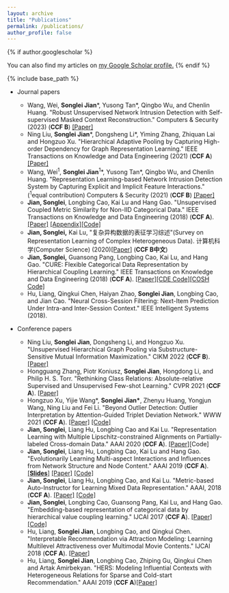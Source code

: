 ```yaml
---
layout: archive
title: "Publications"
permalink: /publications/
author_profile: false
---
```


{% if author.googlescholar %}

  You can also find my articles on <u><a href="{{author.googlescholar}}">my Google Scholar profile</a>.</u>
{% endif %}

{% include base_path %}
* Journal papers
  * Wang, Wei, **Songlei Jian**\*, Yusong Tan\*, Qingbo Wu, and Chenlin Huang. "Robust Unsupervised Network Intrusion Detection with Self-supervised Masked Context Reconstruction." Computers & Security (2023) (**CCF B**) [[Paper]](https://www.sciencedirect.com/science/article/pii/S016740482300041X) 
  * Ning Liu, **Songlei Jian**\*, Dongsheng Li\*, Yiming Zhang, Zhiquan Lai and Hongzuo Xu. "Hierarchical Adaptive Pooling by Capturing High-order Dependency for Graph Representation Learning." IEEE Transactions on Knowledge and Data Engineering  (2021) (**CCF A**) [[Paper]](http://jiansonglei.github.io/files/HAP2021.pdf)
  * Wang, Wei$^{1}$, **Songlei Jian**$^{1}$\*, Yusong Tan\*, Qingbo Wu, and Chenlin Huang. "Representation Learning-based Network Intrusion Detection System by Capturing Explicit and Implicit Feature Interactions." ($^{1}$equal contribution) Computers & Security (2021) (**CCF B**) [[Paper]](http://jiansonglei.github.io/files/21comsec.pdf) 
  * **Jian, Songlei**, Longbing Cao, Kai Lu and Hang Gao. "Unsupervised Coupled Metric Similarity for Non-IID Categorical Data." IEEE Transactions on Knowledge and Data Engineering (2018) (**CCF A**). [[Paper]](http://jiansonglei.github.io/files/18TKDE_CMS.pdf) [[Appendix]](http://jiansonglei.github.io/files/18CMS_APPENDIX.pdf)[[Code]](https://github.com/jiansonglei/CMS)
  * **Jian, Songlei,** Kai Lu, "复杂异构数据的表征学习综述"(Survey on Representation Learning of Complex Heterogeneous Data). 计算机科学(Computer Science) (2020)[[Paper]](http://jiansonglei.github.io/files/survey.pdf) (**CCF B中文**)
  * **Jian, Songlei,** Guansong Pang, Longbing Cao, Kai Lu, and Hang Gao. "CURE: Flexible Categorical Data Representation by Hierarchical Coupling Learning." IEEE Transactions on Knowledge and Data Engineering (2018) (**CCF A**). [[Paper]](http://jiansonglei.github.io/files/18TKDE_CURE.pdf)[[CDE Code]](https://github.com/jiansonglei/CDE)[[COSH Code]](https://github.com/jiansonglei/COSH)
  * Hu, Liang, Qingkui Chen, Haiyan Zhao, **Songlei Jian**, Longbing Cao, and Jian Cao. "Neural Cross-Session Filtering: Next-Item Prediction Under Intra-and Inter-Session Context." IEEE Intelligent Systems (2018).

* Conference papers
  * Ning Liu, **Songlei Jian**, Dongsheng Li, and Hongzuo Xu. "Unsupervised Hierarchical Graph Pooling via Substructure-Sensitive Mutual Information Maximization." CIKM 2022 (**CCF B**).[[Paper]](http://jiansonglei.github.io/files/22CIKM_SMIP.pdf)
  * Hongguang Zhang,  Piotr Koniusz, **Songlei Jian**, Hongdong Li, and Philip H. S. Torr. "Rethinking Class Relations: Absolute-relative Supervised and Unsupervised Few-shot Learning." CVPR 2021 (**CCF A**). [[Paper]](http://jiansonglei.github.io/files/21CVPR.pdf)  
  * Hongzuo Xu,  Yijie Wang\*, **Songlei Jian\***, Zhenyu Huang, Yongjun Wang,  Ning Liu and Fei Li. "Beyond Outlier Detection: Outlier Interpretation  by Attention-Guided Triplet Deviation Network." WWW 2021 (**CCF A**). [[Paper]](http://jiansonglei.github.io/files/21WWW.pdf)  [[Code]](https://github.com/xuhongzuo/outlier-interpretation)
  * **Jian, Songlei**, Liang Hu, Longbing Cao and Kai Lu. "Representation Learning with Multiple Lipschitz-constrained Alignments on Partially-labeled Cross-domain Data." AAAI 2020 (**CCF A**).  [[Paper]](http://jiansonglei.github.io/files/20AAAI_MULAN.pdf)[Code]
  * **Jian, Songlei**, Liang Hu, Longbing Cao, Kai Lu and Hang Gao. "Evolutionarily Learning Multi-aspect Interactions and Influences from Network Structure and Node Content." AAAI 2019 (**CCF A**). [[**Slides**]](http://jiansonglei.github.io/files/AAAI19slides.pptx) [[Paper]](http://jiansonglei.github.io/files/19AAAI_MAIECS.pdf) [[Code]](https://github.com/jiansonglei/MAI-ECS)
  * **Jian, Songlei**, Liang Hu, Longbing Cao, and Kai Lu. "Metric-based Auto-Instructor for Learning Mixed Data Representation." AAAI, 2018 (**CCF A**). [[Paper]](http://jiansonglei.github.io/files/18AAAI_MAI.pdf) [[Code]](https://github.com/jiansonglei/MAI)
  * **Jian, Songlei**, Longbing Cao, Guansong Pang, Kai Lu, and Hang Gao. "Embedding-based representation of categorical data by hierarchical value coupling learning." IJCAI 2017 (**CCF A**). [[Paper]](http://jiansonglei.github.io/files/17IJCAI_CDE.pdf) [[Code]](https://github.com/jiansonglei/CDE)
  * Hu, Liang, **Songlei Jian**, Longbing Cao, and Qingkui Chen. "Interpretable Recommendation via Attraction Modeling: Learning Multilevel Attractiveness over Multimodal Movie Contents." IJCAI 2018 (**CCF A**). [[Paper]](http://jiansonglei.github.io/files/HU-IJCAI2018.pdf)
  * Hu, Liang, **Songlei Jian**, Longbing Cao, Zhiping Gu, Qingkui Chen and Artak Amirbekyan. "HERS: Modeling Influential Contexts with Heterogeneous Relations for Sparse and Cold-start Recommendation." AAAI 2019 (**CCF A**)[[Paper]](http://jiansonglei.github.io/files/HU-AAAI19.pdf)
